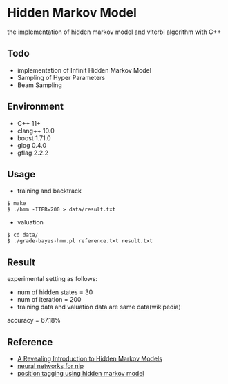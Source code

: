 # Hidden Markov Model

the implementation of hidden markov model and viterbi algorithm with C++

## Todo 

- implementation of Infinit Hidden Markov Model
- Sampling of Hyper Parameters
- Beam Sampling


## Environment

- C++ 11+
- clang++ 10.0
- boost 1.71.0
- glog 0.4.0
- gflag 2.2.2


## Usage

- training and backtrack

```
$ make
$ ./hmm -ITER=200 > data/result.txt
```

- valuation

```
$ cd data/
$ ./grade-bayes-hmm.pl reference.txt result.txt
```

## Result

experimental setting as follows:

- num of hidden states = 30
- num of iteration = 200
- training data and valuation data are same data(wikipedia)

accuracy = 67.18%


## Reference

- [A Revealing Introduction to Hidden Markov Models](https://www.cs.sjsu.edu/~stamp/RUA/HMM.pdf)
- [neural networks for nlp](http://www.phontron.com/teaching.php)
- [position tagging using hidden markov model](http://www.phontron.com/slides/nlp-programming-ja-04-hmm.pdf)
